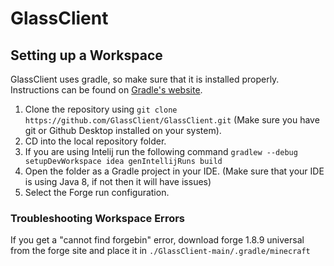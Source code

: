 # GlassClient 

## Setting up a Workspace
GlassClient uses gradle, so make sure that it is installed properly. Instructions can be found on [Gradle's website](https://gradle.org/install/).
1. Clone the repository using `git clone https://github.com/GlassClient/GlassClient.git` (Make sure you have git or Github Desktop installed on your system).
2. CD into the local repository folder.
3. If you are using Intelij run the following command `gradlew --debug setupDevWorkspace idea genIntellijRuns build`
4. Open the folder as a Gradle project in your IDE. (Make sure that your IDE is using Java 8, if not then it will have issues)
5. Select the Forge run configuration.
### Troubleshooting Workspace Errors
If you get a "cannot find forgebin" error, download forge 1.8.9 universal from the forge site and place it in `./GlassClient-main/.gradle/minecraft`